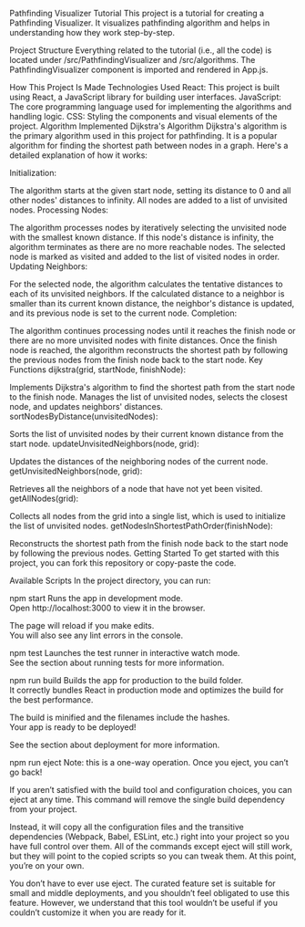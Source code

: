 Pathfinding Visualizer Tutorial
This project is a tutorial for creating a Pathfinding Visualizer. It visualizes pathfinding algorithm and helps in understanding how they work step-by-step.

Project Structure
Everything related to the tutorial (i.e., all the code) is located under /src/PathfindingVisualizer and /src/algorithms. The PathfindingVisualizer component is imported and rendered in App.js.

How This Project Is Made
Technologies Used
React: This project is built using React, a JavaScript library for building user interfaces.
JavaScript: The core programming language used for implementing the algorithms and handling logic.
CSS: Styling the components and visual elements of the project.
Algorithm Implemented
Dijkstra's Algorithm
Dijkstra's algorithm is the primary algorithm used in this project for pathfinding. It is a popular algorithm for finding the shortest path between nodes in a graph. Here's a detailed explanation of how it works:

Initialization:

The algorithm starts at the given start node, setting its distance to 0 and all other nodes' distances to infinity.
All nodes are added to a list of unvisited nodes.
Processing Nodes:

The algorithm processes nodes by iteratively selecting the unvisited node with the smallest known distance.
If this node's distance is infinity, the algorithm terminates as there are no more reachable nodes.
The selected node is marked as visited and added to the list of visited nodes in order.
Updating Neighbors:

For the selected node, the algorithm calculates the tentative distances to each of its unvisited neighbors.
If the calculated distance to a neighbor is smaller than its current known distance, the neighbor's distance is updated, and its previous node is set to the current node.
Completion:

The algorithm continues processing nodes until it reaches the finish node or there are no more unvisited nodes with finite distances.
Once the finish node is reached, the algorithm reconstructs the shortest path by following the previous nodes from the finish node back to the start node.
Key Functions
dijkstra(grid, startNode, finishNode):

Implements Dijkstra's algorithm to find the shortest path from the start node to the finish node.
Manages the list of unvisited nodes, selects the closest node, and updates neighbors' distances.
sortNodesByDistance(unvisitedNodes):

Sorts the list of unvisited nodes by their current known distance from the start node.
updateUnvisitedNeighbors(node, grid):

Updates the distances of the neighboring nodes of the current node.
getUnvisitedNeighbors(node, grid):

Retrieves all the neighbors of a node that have not yet been visited.
getAllNodes(grid):

Collects all nodes from the grid into a single list, which is used to initialize the list of unvisited nodes.
getNodesInShortestPathOrder(finishNode):

Reconstructs the shortest path from the finish node back to the start node by following the previous nodes.
Getting Started
To get started with this project, you can fork this repository or copy-paste the code.

Available Scripts
In the project directory, you can run:

npm start
Runs the app in development mode.<br>
Open http://localhost:3000 to view it in the browser.

The page will reload if you make edits.<br>
You will also see any lint errors in the console.

npm test
Launches the test runner in interactive watch mode.<br>
See the section about running tests for more information.

npm run build
Builds the app for production to the build folder.<br>
It correctly bundles React in production mode and optimizes the build for the best performance.

The build is minified and the filenames include the hashes.<br>
Your app is ready to be deployed!

See the section about deployment for more information.

npm run eject
Note: this is a one-way operation. Once you eject, you can’t go back!

If you aren’t satisfied with the build tool and configuration choices, you can eject at any time. This command will remove the single build dependency from your project.

Instead, it will copy all the configuration files and the transitive dependencies (Webpack, Babel, ESLint, etc.) right into your project so you have full control over them. All of the commands except eject will still work, but they will point to the copied scripts so you can tweak them. At this point, you’re on your own.

You don’t have to ever use eject. The curated feature set is suitable for small and middle deployments, and you shouldn’t feel obligated to use this feature. However, we understand that this tool wouldn’t be useful if you couldn’t customize it when you are ready for it.

